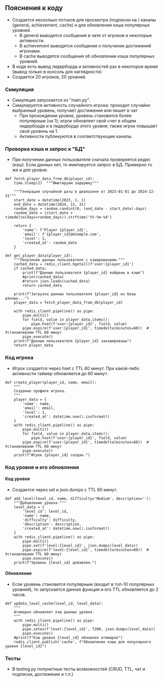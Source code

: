 ## Пояснения к коду
- Создается несколько потоков для просмотра (подписки на ) каналы (general, achievement, cache) и для обновления кэша популярных уровней.
    - В general выводятся сообщения в чате от игроков и некоторые активности.
    - В achievement выводятся сообщения о получении достижений игроками.
    - В cache выводятся сообщения об обновлении кэша популярных уровней.
- В коде есть вывод лидерборда и активностей раз в некоторое время (вывод только в консоль для наглядности)
- Создается 20 игроков, 20 уровней.

### Симуляция
- Симуляция запускается из "main.py".
- Симулируется активность случайного игрока: проходит случайно выбранный уровень, получает достижение или пишет в чат
    - При прохождении уровня, уровень становится более популярным (на 1); игрок обновляет свой счет в общем лидерборде и в лидерборде этого уровня; также игрок повышает свой уровень на 1.
    - Активности публикуются в соответствующие каналы.

### Проверка кэша и запрос к "БД"
- При получении данных пользователя сначала проверяется редис (кэш). Если данных нет, то имитируется запрос в БД. Примерно то же и для уровня.
```
def fetch_player_data_from_db(player_id):
    time.sleep(2)  """Имитируем задержку"""

    """Генерация случайной даты в диапазоне от 2023-01-01 до 2024-12-31"""
    start_date = datetime(2023, 1, 1)
    end_date = datetime(2024, 12, 31)
    random_days = random.randint(0, (end_date - start_date).days)
    random_date = (start_date + timedelta(days=random_days)).strftime('%Y-%m-%d')

    return {
        'name': f'Player {player_id}',
        'email': f'{player_id}@example.com',
        'level': 1,
        'created_at': random_date
    }

def get_player_data(player_id):
    """Получение данных пользователя с кэшированием."""
    cached_data = redis_client.hgetall(f'user:{player_id}')
    if cached_data:
        print(f"Данные пользователя {player_id} найдены в кэше")
        #print(cached_data)
        #return json.loads(cached_data)
        return cached_data

    print(f"Загрузка данных пользователя {player_id} из базы данных...")
    player_data = fetch_player_data_from_db(player_id)

    with redis_client.pipeline() as pipe:
        pipe.multi()
        for field, value in player_data.items():
            pipe.hset(f'user:{player_id}', field, value)
        pipe.expire(f'user:{player_id}', timedelta(minutes=60))  # Устанавливаем TTL 60 минут
        pipe.execute()
    print(f"Данные пользователя {player_id} закэшированы")
    return player_data
```

### Код игрока
- Игрок создается через hset с TTL 60 минут. При какой-либо активности таймер обновляется до 60 минут.
```
def create_player(player_id, name, email):
    """
    Создание профиля игрока.
    """
    player_data = {
        'name': name,
        'email': email,
        'level': 1,
        'created_at': datetime.now().isoformat()
    }
    with redis_client.pipeline() as pipe:
        pipe.multi()
        for field, value in player_data.items():
            pipe.hset(f'user:{player_id}', field, value)
        pipe.expire(f'user:{player_id}', timedelta(minutes=60))  # Устанавливаем TTL 60 минут
        pipe.execute()
    print(f"Игрок {player_id} создан.")
```

### Код уровня и его обновления
#### Код уровня
- Создается через set и json.dumps с TTL 60 минут.
```
def add_level(level_id, name, difficulty='Medium', description=''):
    """Добавление уровня."""
    level_data = {
        'level_id': level_id,
        'name': name,
        'difficulty': difficulty,
        'description': description,
        'created_at': datetime.now().isoformat()
    }
    with redis_client.pipeline() as pipe:
        pipe.multi()
        pipe.set(f'level:{level_id}', json.dumps(level_data))
        pipe.expire(f'level:{level_id}', timedelta(minutes=60))  # Устанавливаем TTL 60 минут
        pipe.execute()
    print(f"Уровень {level_id} добавлен.")
```

#### Обновление
- Если уровень становится популярным (входит в топ-10 популярных уровней), то запускается данная функция и его TTL обновляется до 2 часов.
```
def update_level_cache(level_id, level_data):
    """
    Атомарно обновляет кэш данных уровня.
    """
    with redis_client.pipeline() as pipe:
        pipe.multi()
        pipe.setex(f'level:{level_id}', 7200, json.dumps(level_data))
        pipe.execute()
    #print(f"Кэш уровня {level_id} обновлен атомарно")
    redis_client.publish('cache', f"Обновление кэша для популярного уровня {level_id}")
```

### Тесты
- В testing.py попунктные тесты возможностей (CRUD, TTL, чат и подписки, достижения и т.п.)
